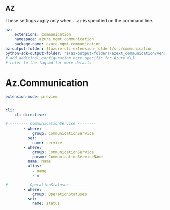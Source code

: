 ## AZ

These settings apply only when `--az` is specified on the command line.

``` yaml $(az) && $(target-mode) != 'core'
az:
    extensions: communication
    namespace: azure.mgmt.communication
    package-name: azure-mgmt-communication
az-output-folder: $(azure-cli-extension-folder)/src/communication
python-sdk-output-folder: "$(az-output-folder)/azext_communication/vendored_sdks/communication"
# add additinal configuration here specific for Azure CLI
# refer to the faq.md for more details
```

# Az.Communication

``` yaml
extension-mode: preview


cli:
    cli-directive:

# -------- CommunicationService --------
        - where:
            group: CommunicationService
          set:
            name: service
        - where:
            group: CommunicationService
            param: CommunicationServiceName
          name: name
          alias:
            - name
            - n

# -------- OperationStatuses --------
        - where:
            group: OperationStatuses
          set:
            name: status
```

